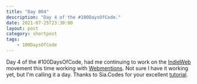 ```yaml
---
title: "Day 004"
description: "Day 4 of the #100DaysOfCode."
date: 2021-07-25T23:30:00
layout: post
category: shortpost
tags:
    - 100DaysOfCode
---
```


Day 4 of the #100DaysOfCode, had me continuing to work on the [IndieWeb](https://indieweb.org) movement this time working with [Webmentions](https://indieweb.org/Webmention). Not sure I have it working yet, but I'm calling it a day. Thanks to Sia.Codes for your excellent [tutorial](https://sia.codes/posts/webmentions-eleventy-in-depth/).
